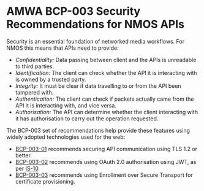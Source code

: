 # AMWA BCP-003 Security Recommendations for NMOS APIs

Security is an essential foundation of networked media workflows. For NMOS this means that APIs need to provide:

- *Confidentiality:* Data passing between client and the APIs is unreadable to third parties.
- *Identification:* The client can check whether the API it is interacting with is owned by a trusted party.
- *Integrity:* It must be clear if data travelling to or from the API been tampered with.
- *Authentication:* The client can check if packets actually came from the API it is interacting with, and vice versa.
- *Authorisation:* The API can determine whether the client interacting with it has authorisation to carry out the operation requested.

The BCP-003 set of recommendations help provide these features using widely adopted technologies used for the web:

- [BCP-003-01](https://specs.amwa.tv/bcp-003-01) recommends securing API communication using TLS 1.2 or better.
- [BCP-003-02](https://specs.amwa.tv/bcp-003-02) recommends using OAuth 2.0 authorisation using JWT, as per [IS-10](https://specs.amwa.tv/is-10).
- [BCP-003-03](https://specs.amwa.tv/bcp-003-03) recommends using Enrollment over Secure Transport for certificate provisioning.


